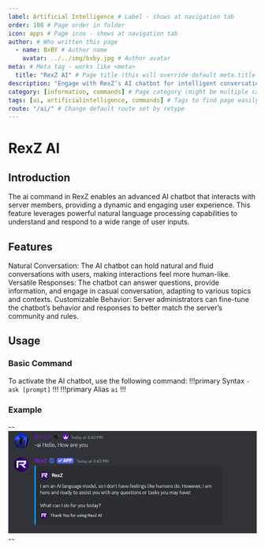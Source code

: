 ```yaml
---
label: Artificial Intelligence # Label - shows at navigation tab
order: 100 # Page order in folder
icon: apps # Page icon - shows at navigation tab
author: # Who written this page
  - name: BxBY # Author name
    avatar: ../../img/bxby.jpg # Author avatar
meta: # Meta tag - works like <meta>
  title: "RexZ AI" # Page title (this will override default meta.title set in config)
description: "Engage with RexZ’s AI chatbot for intelligent conversations, assistance, and interactive fun. Enhance your server’s experience with a smart and responsive AI that’s always ready to help!" # Page description
category: [information, commands] # Page category (might be multiple categories - [category1, category2])
tags: [ai, artificialintelligence, commands] # Tags to find page easily with search
route: "/ai/" # Change default route set by retype
---
```


# RexZ AI
## Introduction
The ai command in RexZ enables an advanced AI chatbot that interacts with server members, providing a dynamic and engaging user experience. This feature leverages powerful natural language processing capabilities to understand and respond to a wide range of user inputs.

## Features
Natural Conversation: The AI chatbot can hold natural and fluid conversations with users, making interactions feel more human-like.
Versatile Responses: The chatbot can answer questions, provide information, and engage in casual conversation, adapting to various topics and contexts.
Customizable Behavior: Server administrators can fine-tune the chatbot’s behavior and responses to better match the server’s community and rules.
## Usage
### Basic Command
To activate the AI chatbot, use the following command:
!!!primary Syntax
`-ask [prompt]`
!!!
!!!primary Alias
`ai`
!!!
### Example
--![](/img/Commands/AI/ask.png)--
